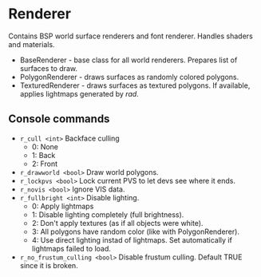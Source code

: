 Renderer
========
Contains BSP world surface renderers and font renderer. Handles shaders and materials.

- BaseRenderer - base class for all world renderers. Prepares list of surfaces to draw.
- PolygonRenderer - draws surfaces as randomly colored polygons.
- TexturedRenderer - draws surfaces as textured polygons. If available, applies lightmaps generated by *rad*.

Console commands
----------------
- `r_cull <int>` Backface culling
    - 0: None
    - 1: Back
    - 2: Front
- `r_drawworld <bool>` Draw world polygons.
- `r_lockpvs <bool>` Lock current PVS to let devs see where it ends.
- `r_novis <bool>` Ignore VIS data.
- `r_fullbright <int>` Disable lighting.
    - 0: Apply lightmaps
    - 1: Disable lighting completely (full brightness).
    - 2: Don't apply textures (as if all objects were white).
    - 3: All polygons have random color (like with PolygonRenderer).
    - 4: Use direct lighting instad of lightmaps. Set automatically if lightmaps failed to load.
- `r_no_frustum_culling <bool>` Disable frustum culling. Default TRUE since it is broken.
